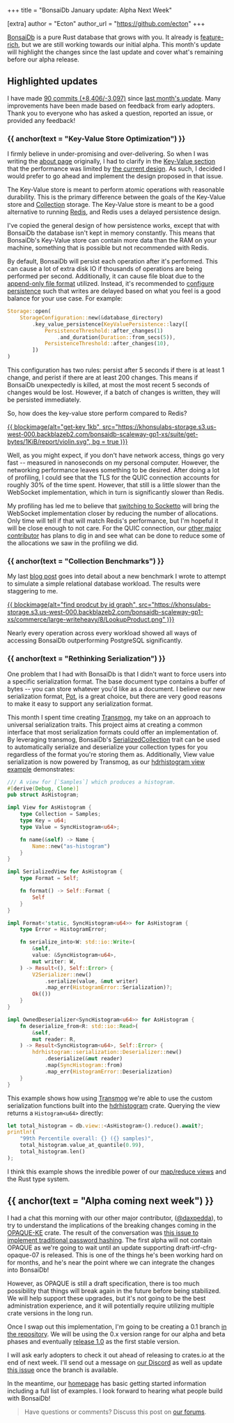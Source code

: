 +++
title = "BonsaiDb January update: Alpha Next Week"

[extra]
author = "Ecton"
author_url = "https://github.com/ecton"
+++

[BonsaiDb][bonsaidb] is a pure Rust database that grows with you. It already is [feature-rich](/about), but we are still working towards our initial alpha. This month's update will highlight the changes since the last update and cover what's remaining before our alpha release.

## Highlighted updates

I have made [90 commits (+8,406/-3,097)][changes] since [last month's update][last-update]. Many improvements have been made based on feedback from early adopters. Thank you to everyone who has asked a question, reported an issue, or provided any feedback!

### {{ anchor(text = "Key-Value Store Optimization") }}

I firmly believe in under-promising and over-delivering. So when I was writing the [about page](/about) originally, I had to clarify in the [Key-Value section](/about/#key-value) that the performance was limited by [the current design][key-value-issue]. As such, I decided I would prefer to go ahead and implement the design proposed in that issue.

The Key-Value store is meant to perform atomic operations with reasonable durability. This is the primary difference between the goals of the Key-Value store and [Collection][collection] storage. The Key-Value store is meant to be a good alternative to running [Redis][redis], and Redis uses a delayed persistence design.

I've copied the general design of how persistence works, except that with BonsaiDb the database isn't kept in memory constantly. This means that BonsaiDb's Key-Value store can contain more data than the RAM on your machine, something that is possible but not recommended with Redis.

By default, BonsaiDb will persist each operation after it's performed. This can cause a lot of extra disk IO if thousands of operations are being performed per second. Additionally, it can cause file bloat due to the [append-only file format][nebari] utilized. Instead, it's recommended to [configure persistence][kv-configuration] such that writes are delayed based on what you feel is a good balance for your use case. For example:

```rust
Storage::open(
    StorageConfiguration::new(&database_directory)
        .key_value_persistence(KeyValuePersistence::lazy([
            PersistenceThreshold::after_changes(1)
				.and_duration(Duration::from_secs(5)),
            PersistenceThreshold::after_changes(10),
		])
)
```

This configuration has two rules: persist after 5 seconds if there is at least 1 change, and perist if there are at least 200 changes. This means if BonsaiDb unexpectedly is killed, at most the most recent 5 seconds of changes would be lost. However, if a batch of changes is written, they will be persisted immediately.

So, how does the key-value store perform compared to Redis?

[{{ blockimage(alt="get-key 1kb", src="https://khonsulabs-storage.s3.us-west-000.backblazeb2.com/bonsaidb-scaleway-gp1-xs/suite/get-bytes/1KiB/report/violin.svg", bg = true )}}](https://khonsulabs-storage.s3.us-west-000.backblazeb2.com/bonsaidb-scaleway-gp1-xs/suite/get-bytes/1KiB/report/index.html)

Well, as you might expect, if you don't have network access, things go very fast -- measured in nanoseconds on my personal computer. However, the networking performance leaves something to be desired. After doing a lot of profiling, I could see that the TLS for the QUIC connection accounts for roughly 30% of the time spent. However, that still is a little slower than the WebSocket implementation, which in turn is significantly slower than Redis.

My profiling has led me to believe that [switching to Socketto][soketto] will bring the WebSocket implementation closer by reducing the number of allocations. Only time will tell if that will match Redis's performance, but I'm hopeful it will be close enough to not care. For the QUIC connection, our [other major contributor][daxpedda] has plans to dig in and see what can be done to reduce some of the allocations we saw in the profiling we did.

### {{ anchor(text = "Collection Benchmarks") }}

My last [blog post][commerce-blog] goes into detail about a new benchmark I wrote to attempt to simulate a simple relational database workload. The results were staggering to me.

[{{ blockimage(alt="find prodcut by id graph", src="https://khonsulabs-storage.s3.us-west-000.backblazeb2.com/bonsaidb-scaleway-gp1-xs/commerce/large-writeheavy/8/LookupProduct.png" )}}][commerce-blog]

Nearly every operation across every workload showed all ways of accessing BonsaiDb outperforming PostgreSQL significantly.

### {{ anchor(text = "Rethinking Serialization") }}

One problem that I had with BonsaiDb is that I didn't want to force users into a specific serialization format. The base document type contains a buffer of bytes -- you can store whatever you'd like as a document. I believe our new serialization format, [Pot][pot], is a great choice, but there are very good reasons to make it easy to support any serialization format.

This month I spent time creating [Transmog][transmog], my take on an approach to universal serialization traits. This project aims at creating a common interface that most serialization formats could offer an implementation of. By leveraging transmog, BonsaiDb's [SerializedCollection][serializedcollection] trait can be used to automatically serialize and deserialize your collection types for you regardless of the format you're storing them as. Additionally, View value serialization is now powered by Transmog, as our [hdrhistogram view example][hdrhistogram-example] demonstrates:

```rust
/// A view for [`Samples`] which produces a histogram.
#[derive(Debug, Clone)]
pub struct AsHistogram;

impl View for AsHistogram {
    type Collection = Samples;
    type Key = u64;
    type Value = SyncHistogram<u64>;

    fn name(&self) -> Name {
        Name::new("as-histogram")
    }
}

impl SerializedView for AsHistogram {
    type Format = Self;

    fn format() -> Self::Format {
        Self
    }
}

impl Format<'static, SyncHistogram<u64>> for AsHistogram {
    type Error = HistogramError;

    fn serialize_into<W: std::io::Write>(
        &self,
        value: &SyncHistogram<u64>,
        mut writer: W,
    ) -> Result<(), Self::Error> {
        V2Serializer::new()
            .serialize(value, &mut writer)
            .map_err(HistogramError::Serialization)?;
        Ok(())
    }
}

impl OwnedDeserializer<SyncHistogram<u64>> for AsHistogram {
    fn deserialize_from<R: std::io::Read>(
        &self,
        mut reader: R,
    ) -> Result<SyncHistogram<u64>, Self::Error> {
        hdrhistogram::serialization::Deserializer::new()
            .deserialize(&mut reader)
            .map(SyncHistogram::from)
            .map_err(HistogramError::Deserialization)
    }
}
```

This example shows how using [Transmog][transmog] we're able to use the custom serialization functions built into the [hdrhistogram][hdrhistogram] crate. Querying the view returns a `Histogram<u64>` directly:

```rust
let total_histogram = db.view::<AsHistogram>().reduce().await?;
println!(
	"99th Percentile overall: {} ({} samples)",
	total_histogram.value_at_quantile(0.99),
	total_histogram.len()
);
```

I think this example shows the inredible power of our [map/reduce views][views] and the Rust type system.

## {{ anchor(text = "Alpha coming next week") }}

I had a chat this morning with our other major contributor, ([@daxpedda][daxpedda]), to try to understand the implications of the breaking changes coming in the [OPAQUE-KE][opaque-ke] crate. The result of the conversation was [this issue to implement traditional password hashing][password-hashing]. The first alpha will not contain OPAQUE as we're going to wait until an update supporting  draft-irtf-cfrg-opaque-07 is released. This is one of the things he's been working hard on for months, and he's near the point where we can integrate the changes into BonsaiDb!

However, as OPAQUE is still a draft specification, there is too much possibility that things will break again in the future before being stabilized. We will help support these upgrades, but it's not going to be the best administration experience, and it will potentially require utilizing multiple crate versions in the long run.

Once I swap out this implementation, I'm going to be creating a 0.1 branch [in the repository][bonsaidb]. We will be using the 0.x version range for our alpha and beta phases and eventually [release 1.0][stable] as the first stable version.

I will ask early adopters to check it out ahead of releasing to crates.io at the end of next week. I'll send out a message on [our Discord][discord] as well as update [this issue][alpha-issue] once the branch is available.

In the meantime, our [homepage](/) has basic getting started information including a full list of examples. I look forward to hearing what people build with BonsaiDb!

> Have questions or comments? Discuss this post on [our forums](https://community.khonsulabs.com/t/bonsaidb-january-update-alpha-next-week/93).

[changes]: https://github.com/khonsulabs/bonsaidb/compare/355c7904dd9b64874d99721941d2b0c0002f26b4...c1bc3ca6ce488fe8c26d265a3b1e9b8fb62d1347
[bonsaidb]: https://github.com/khonsulabs/bonsaidb
[nebari]: https://github.com/khonsulabs/nebari
[last-update]: https://community.khonsulabs.com/t/bonsaidb-december-update-finishing-up-alpha-1/88
[commerce-blog]: https://bonsaidb.io/blog/commerce-benchmark/
[key-value-issue]: https://github.com/khonsulabs/bonsaidb/issues/120
[collection]: https://dev.bonsaidb.io/guide/about/concepts/collection.html
[kv-configuration]: https://dev.bonsaidb.io/guide/administration/configuration.html#key-value-persistence
[soketto]: https://github.com/khonsulabs/bonsaidb/issues/129
[pot]: https://github.com/khonsulabs/pot
[transmog]: https://github.com/khonsulabs/transmog
[serializedcollection]: https://dev.bonsaidb.io/main/bonsaidb/core/schema/trait.SerializedCollection.html
[hdrhistogram-example]: https://github.com/khonsulabs/bonsaidb/blob/main/examples/view-histogram/examples/view-histogram.rs
[hdrhistogram]:  https://crates.io/crates/hdrhistogram
[views]: https://dev.bonsaidb.io/guide/about/concepts/view.html
[opaque-ke]: https://github.com/novifinancial/opaque-ke
[password-hashing]: https://github.com/khonsulabs/bonsaidb/issues/158
[daxpedda]: https://github.com/daxpedda
[discord]: https://discord.khonsulabs.com/
[alpha-issue]: https://github.com/khonsulabs/bonsaidb/issues/87
[redis]: https://redis.io/
[stable]: https://github.com/khonsulabs/bonsaidb/issues/137